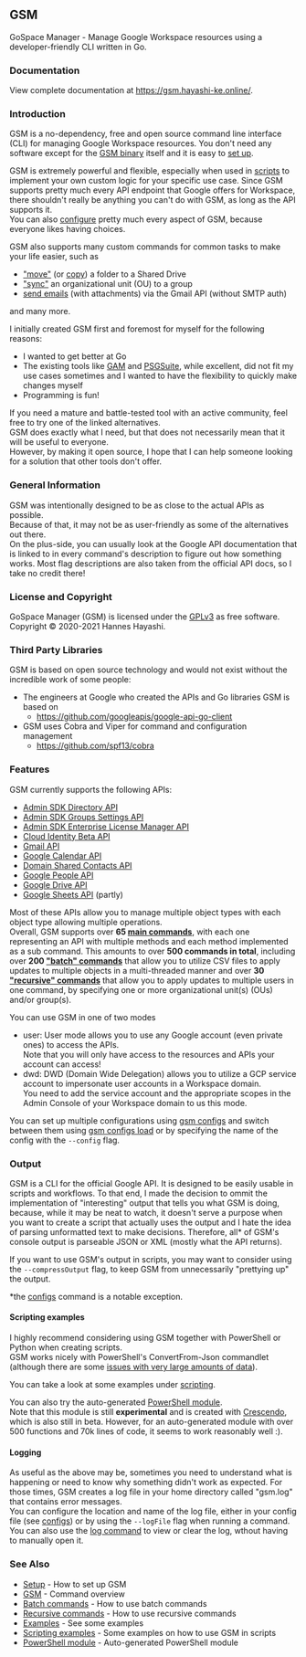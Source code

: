 ## GSM

GoSpace Manager - Manage Google Workspace resources using a developer-friendly CLI written in Go.

### Documentation

View complete documentation at https://gsm.hayashi-ke.online/.

### Introduction

GSM is a no-dependency, free and open source command line interface (CLI) for managing Google Workspace resources. You don't need any software except for the [GSM binary](https://github.com/hanneshayashi/gsm/releases) itself and it is easy to [set up](https://gsm.hayashi-ke.online/setup).

GSM is extremely powerful and flexible, especially when used in [scripts](https://gsm.hayashi-ke.online/scripting) to implement your own custom logic for your specific use case. Since GSM supports pretty much every API endpoint that Google offers for Workspace, there shouldn't really be anything you can't do with GSM, as long as the API supports it.\
You can also [configure](https://gsm.hayashi-ke.online/gsm/configs) pretty much every aspect of GSM, because everyone likes having choices.

GSM also supports many custom commands for common tasks to make your life easier, such as
- ["move"](https://gsm.hayashi-ke.online/gsm/files/move/recursive/) (or [copy](https://gsm.hayashi-ke.online/gsm/files/copy/recursive/)) a folder to a Shared Drive
- ["sync"](https://gsm.hayashi-ke.online/gsm/members/set/recursive/) an organizational unit (OU) to a group
- [send emails](https://gsm.hayashi-ke.online/gsm/messages/send/) (with attachments) via the Gmail API (without SMTP auth)

and many more.

I initially created GSM first and foremost for myself for the following reasons:
- I wanted to get better at Go
- The existing tools like [GAM](https://github.com/jay0lee/GAM) and [PSGSuite](https://github.com/SCRT-HQ/PSGSuite), while excellent, did not fit my use cases sometimes and I wanted to have the flexibility to quickly make changes myself
- Programming is fun!

If you need a mature and battle-tested tool with an active community, feel free to try one of the linked alternatives.\
GSM does exactly what I need, but that does not necessarily mean that it will be useful to everyone.\
However, by making it open source, I hope that I can help someone looking for a solution that other tools don't offer.

### General Information

GSM was intentionally designed to be as close to the actual APIs as possible.\
Because of that, it may not be as user-friendly as some of the alternatives out there.\
On the plus-side, you can usually look at the Google API documentation that is linked to in every command's description to figure out how something works. Most flag descriptions are also taken from the official API docs, so I take no credit there!

### License and Copyright

GoSpace Manager (GSM) is licensed under the [GPLv3](https://gsm.hayashi-ke.online/license) as free software.\
Copyright © 2020-2021 Hannes Hayashi.

### Third Party Libraries

GSM is based on open source technology and would not exist without the incredible work of some people:
- The engineers at Google who created the APIs and Go libraries GSM is based on
  - https://github.com/googleapis/google-api-go-client
- GSM uses Cobra and Viper for command and configuration management
  - https://github.com/spf13/cobra

### Features

GSM currently supports the following APIs:
- [Admin SDK Directory API](https://developers.google.com/admin-sdk/directory)
- [Admin SDK Groups Settings API](https://developers.google.com/admin-sdk/groups-settings/get_started)
- [Admin SDK Enterprise License Manager API](https://developers.google.com/admin-sdk/licensing/reference/rest)
- [Cloud Identity Beta API](https://cloud.google.com/identity/docs/reference/rest)
- [Gmail API](https://developers.google.com/gmail/api/reference/rest)
- [Google Calendar API](https://developers.google.com/calendar/v3/reference)
- [Domain Shared Contacts API](https://developers.google.com/admin-sdk/domain-shared-contacts)
- [Google People API](https://developers.google.com/people/api/rest)
- [Google Drive API](https://developers.google.com/drive/api/v3/reference)
- [Google Sheets API](https://developers.google.com/sheets/api/reference/rest) (partly)

Most of these APIs allow you to manage multiple object types with each object type allowing multiple operations.\
Overall, GSM supports over **65 [main commands](https://gsm.hayashi-ke/gsm)**, with each one representing an API with multiple methods and each method implemented as a sub command. This amounts to over **500 commands in total**, including over **200 ["batch" commands](https://gsm.hayashi-ke.online/batch_commands)** that allow you to utilize CSV files to apply updates to multiple objects in a multi-threaded manner and over **30 ["recursive" commands](https://gsm.hayashi-ke.online/recursive_commands)** that allow you to apply updates to multiple users in one command, by specifying one or more organizational unit(s) (OUs) and/or group(s).

You can use GSM in one of two modes
- user: User mode allows you to use any Google account (even private ones) to access the APIs.\
        Note that you will only have access to the resources and APIs your account can access!
- dwd:  DWD (Domain Wide Delegation) allows you to utilize a GCP service account to impersonate user accounts in a Workspace domain.\
 You need to add the service account and the appropriate scopes in the Admin Console of your Workspace domain to us this mode.

You can set up multiple configurations using [gsm configs](https://gsm.hayashi-ke.online/gsm/configs) and switch between them using [gsm configs load](https://gsm.hayashi-ke.online/gsm/configs/load) or by specifying the name of the config with the `--config` flag.

### Output

GSM is a CLI for the official Google API. It is designed to be easily usable in scripts and workflows. To that end, I made the decision to ommit the implementation of "interesting" output that tells you what GSM is doing, because, while it may be neat to watch, it doesn't serve a purpose when you want to create a script that actually uses the output and I hate the idea of parsing unformatted text to make decisions. Therefore, all* of GSM's console output is parseable JSON or XML (mostly what the API returns).

If you want to use GSM's output in scripts, you may want to consider using the `--compressOutput` flag, to keep GSM from unnecessarily "prettying up" the output.

*the [configs](https://gsm.hayashi-ke.online/gsm/configs) command is a notable exception.

#### Scripting examples

I highly recommend considering using GSM together with PowerShell or Python when creating scripts.\
GSM works nicely with PowerShell's ConvertFrom-Json commandlet (although there are some [issues with very large amounts of data](https://gsm.hayashi-ke.online/scripting/#processing-very-large-amounts-of-data-with-powershell)).

You can take a look at some examples under [scripting](https://gsm.hayashi-ke.online/scripting).

You can also try the auto-generated [PowerShell module](https://github.com/hanneshayashi/gsm_crescendo).\
Note that this module is still **experimental** and is created with [Crescendo](https://github.com/PowerShell/Crescendo), which is also still in beta. However, for an auto-generated module with over 500 functions and 70k lines of code, it seems to work reasonably well :).

#### Logging

As useful as the above may be, sometimes you need to understand what is happening or need to know why something didn't work as expected. For those times, GSM creates a log file in your home directory called "gsm.log" that contains error messages.\
You can configure the location and name of the log file, either in your config file (see [configs](https://gsm.hayashi-ke.online/gsm/configs)) or by using the `--logFile` flag when running a command.
You can also use the [log command](https://gsm.hayashi-ke.online/gsm/log) to view or clear the log, wthout having to manually open it.

### See Also

* [Setup](https://gsm.hayashi-ke.online/setup)       - How to set up GSM
* [GSM](https://gsm.hayashi-ke.online/gsm)   - Command overview
* [Batch commands](https://gsm.hayashi-ke.online/batch_commands)     - How to use batch commands
* [Recursive commands](https://gsm.hayashi-ke.online/recursive_commands)     - How to use recursive commands
* [Examples](https://gsm.hayashi-ke.online/examples) - See some examples
* [Scripting examples](https://gsm.hayashi-ke.online/scripting) - Some examples on how to use GSM in scripts
* [PowerShell module](https://github.com/hanneshayashi/gsm_crescendo) - Auto-generated PowerShell module